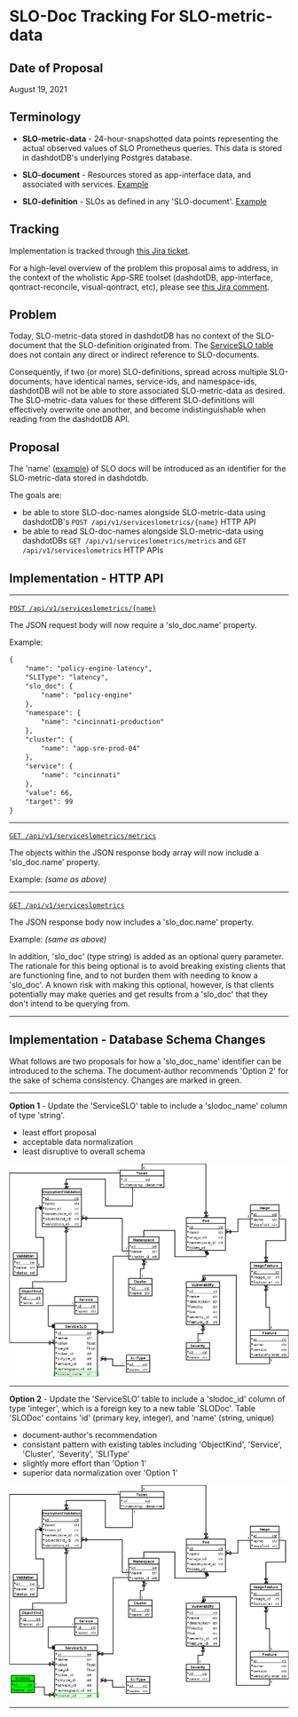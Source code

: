 # SLO-Doc Tracking For SLO-metric-data

## Date of Proposal

August 19, 2021

## Terminology

* **SLO-metric-data** - 24-hour-snapshotted data points representing the actual observed values of SLO Prometheus queries. This data is stored in dashdotDB's underlying Postgres database.

* **SLO-document** - Resources stored as app-interface data, and associated with services. [Example](https://gitlab.cee.redhat.com/service/app-interface/-/blob/32d546477e729e07bf33a46edce8ec44e6009e56/data/services/cincinnati/slo-documents/cincinnati.yml)

* **SLO-definition** - SLOs as defined in any 'SLO-document'. [Example](https://gitlab.cee.redhat.com/service/app-interface/-/blob/32d546477e729e07bf33a46edce8ec44e6009e56/data/services/cincinnati/slo-documents/cincinnati.yml#L13-23)

## Tracking

Implementation is tracked through [this Jira ticket](https://issues.redhat.com/browse/APPSRE-3570).

For a high-level overview of the problem this proposal aims to address, in the context of the wholistic App-SRE toolset (dashdotDB, app-interface, qontract-reconcile, visual-qontract, etc), please see [this Jira comment](https://issues.redhat.com/browse/APPSRE-3570?focusedCommentId=18878164&page=com.atlassian.jira.plugin.system.issuetabpanels%3Acomment-tabpanel#comment-18878164).

## Problem

Today, SLO-metric-data stored in dashdotDB has no context of the SLO-document that the SLO-definition originated from. The [ServiceSLO table](https://github.com/app-sre/dashdotdb/blob/f88048cd9156afa93a4a0448ecd088c551c8408d/dashdotdb/models/dashdotdb.py#L168) does not contain any direct or indirect reference to SLO-documents.

Consequently, if two (or more) SLO-definitions, spread across multiple SLO-documents, have identical names, service-ids, and namespace-ids, dashdotDB will not be able to store associated SLO-metric-data as desired. The SLO-metric-data values for these different SLO-definitions will effectively overwrite one another, and become indistinguishable when reading from the dashdotDB API.

## Proposal
The 'name' ([example](https://gitlab.cee.redhat.com/service/app-interface/-/blob/8bba50902109207d7e8a0b8f856bec92ede1e482/data/services/ocm/slo-documents/accounts-mgmt.yml#L7)) of SLO docs will be introduced as an identifier for the SLO-metric-data stored in dashdotdb.

The goals are:
* be able to store SLO-doc-names alongside SLO-metric-data using dashdotDB's `POST /api/v1/serviceslometrics/{name}` HTTP API
* be able to read SLO-doc-names alongside SLO-metric-data using dashdotDBs `GET /api/v1/serviceslometrics/metrics` and `GET /api/v1/serviceslometrics` HTTP APIs

## Implementation - HTTP API

---

[`POST /api/v1/serviceslometrics/{name}`](https://github.com/app-sre/dashdotdb/blob/4663b71f34b2c540f7163985b7eccae8e7a9b0f0/dashdotdb/schemas/swagger.yaml#L241-L264)

The JSON request body will now require a 'slo_doc.name' property.

Example:
```
{
    "name": "policy-engine-latency",
    "SLIType": "latency",
    "slo_doc": {
        "name": "policy-engine"
    },
    "namespace": {
        "name": "cincinnati-production"
    },
    "cluster": {
        "name": "app-sre-prod-04"
    },
    "service": {
        "name": "cincinnati"
    },
    "value": 66,
    "target": 99
}
```

---

[`GET /api/v1/serviceslometrics/metrics`](https://github.com/app-sre/dashdotdb/blob/4663b71f34b2c540f7163985b7eccae8e7a9b0f0/dashdotdb/schemas/swagger.yaml#L193-L207)

The objects within the JSON response body array will now include a 'slo_doc.name' property.

Example: *(same as above)*

---

[`GET /api/v1/serviceslometrics`](https://github.com/app-sre/dashdotdb/blob/4663b71f34b2c540f7163985b7eccae8e7a9b0f0/dashdotdb/schemas/swagger.yaml#L208-L240)

The JSON response body now includes a 'slo_doc.name' property.

Example: *(same as above)*

In addition, 'slo_doc' (type string) is added as an optional query parameter. The rationale for this being optional is to avoid breaking existing clients that are functioning fine, and to not burden them with needing to know a 'slo_doc'. A known risk with making this optional, however, is that clients potentially may make queries and get results from a 'slo_doc' that they don't intend to be querying from.

---

## Implementation - Database Schema Changes

What follows are two proposals for how a 'slo_doc_name' identifier can be introduced to the schema. The document-author recommends 'Option 2' for the sake of schema consistency. Changes are marked in green.

---

**Option 1** - Update the 'ServiceSLO' table to include a 'slodoc_name' column of type 'string'.
* least effort proposal
* acceptable data normalization
* least disruptive to overall schema

![](images/multi-slo-doc-schema-change-option-1.png)

---

**Option 2** - Update the 'ServiceSLO' table to include a 'slodoc_id' column of type 'integer', which is a foreign key to a new table 'SLODoc'. Table 'SLODoc' contains 'id' (primary key, integer), and 'name' (string, unique)
* document-author's recommendation
* consistant pattern with existing tables including 'ObjectKind', 'Service', 'Cluster', 'Severity', 'SLIType'
* slightly more effort than 'Option 1'
* superior data normalization over 'Option 1'

![](images/multi-slo-doc-schema-change-option-2.png)

---